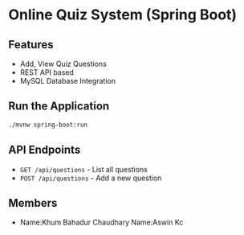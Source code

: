# Online Quiz System (Spring Boot)

## Features
- Add, View Quiz Questions
- REST API based
- MySQL Database Integration

## Run the Application
```bash
./mvnw spring-boot:run
```

## API Endpoints
- `GET /api/questions` - List all questions
- `POST /api/questions` - Add a new question

## Members
- Name:Khum Bahadur Chaudhary
  Name:Aswin Kc
